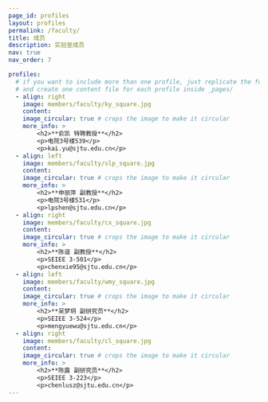```yaml
---
page_id: profiles
layout: profiles
permalink: /faculty/
title: 成员
description: 实验室成员
nav: true
nav_order: 7

profiles:
  # if you want to include more than one profile, just replicate the following block
  # and create one content file for each profile inside _pages/
  - align: right
    image: members/faculty/ky_square.jpg
    content: 
    image_circular: true # crops the image to make it circular
    more_info: >
        <h2>**俞凯 特聘教授**</h2>
        <p>电院3号楼539</p>
        <p>kai.yu@sjtu.edu.cn</p>
  - align: left
    image: members/faculty/slp_square.jpg
    content: 
    image_circular: true # crops the image to make it circular
    more_info: >
        <h2>**申丽萍 副教授**</h2>
        <p>电院3号楼531</p>
        <p>lpshen@sjtu.edu.cn</p>
  - align: right
    image: members/faculty/cx_square.jpg
    content: 
    image_circular: true # crops the image to make it circular
    more_info: >
        <h2>**陈谐 副教授**</h2>
        <p>SEIEE 3-501</p>
        <p>chenxie95@sjtu.edu.cn</p>
  - align: left
    image: members/faculty/wmy_square.jpg
    content: 
    image_circular: true # crops the image to make it circular
    more_info: >
        <h2>**吴梦玥 副研究员**</h2>
        <p>SEIEE 3-524</p>
        <p>mengyuewu@sjtu.edu.cn</p>
  - align: right
    image: members/faculty/cl_square.jpg
    content: 
    image_circular: true # crops the image to make it circular
    more_info: >
        <h2>**陈露 副研究员**</h2>
        <p>SEIEE 3-223</p>
        <p>chenlusz@sjtu.edu.cn</p>
---
```

